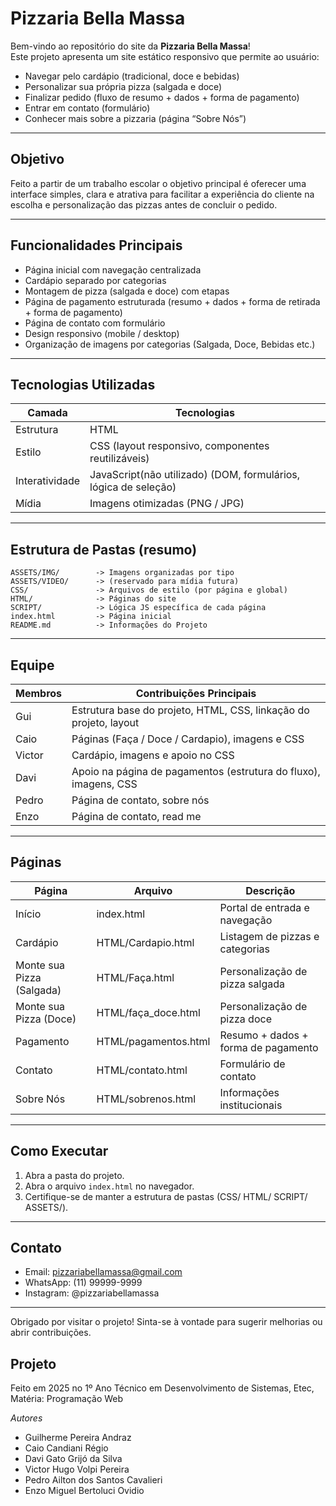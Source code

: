 # Pizzaria Bella Massa 

Bem-vindo ao repositório do site da **Pizzaria Bella Massa**!  
Este projeto apresenta um site estático responsivo que permite ao usuário:
- Navegar pelo cardápio (tradicional, doce e bebidas)
- Personalizar sua própria pizza (salgada e doce)
- Finalizar pedido (fluxo de resumo + dados + forma de pagamento)
- Entrar em contato (formulário)
- Conhecer mais sobre a pizzaria (página “Sobre Nós”)

---

## Objetivo
Feito a partir de um trabalho escolar o objetivo principal é oferecer uma interface simples, clara e atrativa para facilitar a experiência do cliente na escolha e personalização das pizzas antes de concluir o pedido.

---

## Funcionalidades Principais
- Página inicial com navegação centralizada
- Cardápio separado por categorias
- Montagem de pizza (salgada e doce) com etapas
- Página de pagamento estruturada (resumo + dados + forma de retirada + forma de pagamento)
- Página de contato com formulário
- Design responsivo (mobile / desktop)
- Organização de imagens por categorias (Salgada, Doce, Bebidas etc.)

---

## Tecnologias Utilizadas
| Camada | Tecnologias |
|--------|-------------|
| Estrutura | HTML |
| Estilo | CSS (layout responsivo, componentes reutilizáveis) |
| Interatividade | JavaScript(não utilizado) (DOM, formulários, lógica de seleção) |
| Mídia | Imagens otimizadas (PNG / JPG) |

---

## Estrutura de Pastas (resumo)
```
ASSETS/IMG/        -> Imagens organizadas por tipo
ASSETS/VIDEO/      -> (reservado para mídia futura)
CSS/               -> Arquivos de estilo (por página e global)
HTML/              -> Páginas do site
SCRIPT/            -> Lógica JS específica de cada página
index.html         -> Página inicial
README.md          -> Informações do Projeto
```

---

## Equipe

| Membros | Contribuições Principais |
|--------|---------------------------|
| Gui | Estrutura base do projeto, HTML, CSS,  linkação do projeto, layout |
| Caio | Páginas (Faça / Doce / Cardapio), imagens e CSS |
| Victor | Cardápio, imagens e apoio no CSS |
| Davi | Apoio na página de pagamentos (estrutura do fluxo), imagens, CSS |
| Pedro | Página de contato, sobre nós |
| Enzo | Página de contato, read me |

---

## Páginas
| Página | Arquivo | Descrição |
|--------|---------|-----------|
| Início | index.html | Portal de entrada e navegação |
| Cardápio | HTML/Cardapio.html | Listagem de pizzas e categorias |
| Monte sua Pizza (Salgada) | HTML/Faça.html | Personalização de pizza salgada |
| Monte sua Pizza (Doce) | HTML/faça_doce.html | Personalização de pizza doce |
| Pagamento | HTML/pagamentos.html | Resumo + dados + forma de pagamento |
| Contato | HTML/contato.html | Formulário de contato |
| Sobre Nós | HTML/sobrenos.html | Informações institucionais |

---

## Como Executar
1. Abra a pasta do projeto.
2. Abra o arquivo `index.html` no navegador.
3. Certifique-se de manter a estrutura de pastas (CSS/ HTML/ SCRIPT/ ASSETS/).

---

## Contato
- Email: pizzariabellamassa@gmail.com  
- WhatsApp: (11) 99999-9999  
- Instagram: @pizzariabellamassa  

---

Obrigado por visitar o projeto!
Sinta-se à vontade para sugerir melhorias ou abrir contribuições.

## Projeto
Feito em 2025 no 1º Ano Técnico em Desenvolvimento de Sistemas, Etec, Matéria: Programação Web

*Autores*

- Guilherme Pereira Andraz
- Caio Candiani Régio
- Davi Gato Grijó da Silva
- Victor Hugo Volpi Pereira
- Pedro Ailton dos Santos Cavalieri
- Enzo Miguel Bertoluci Ovidio
